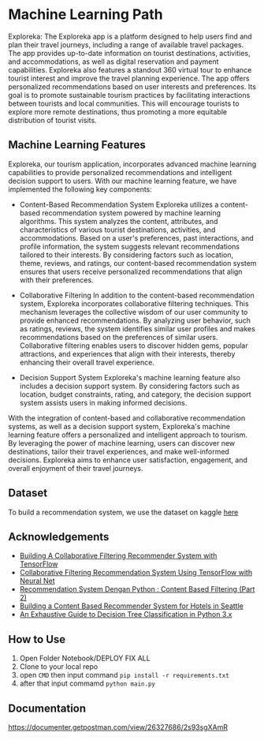 
# Machine Learning Path

Exploreka: The Exploreka app is a platform designed to help users find and plan their travel journeys, including a range of available travel packages. The app provides up-to-date information on tourist destinations, activities, and accommodations, as well as digital reservation and payment capabilities. Exploreka also features a standout 360 virtual tour to enhance tourist interest and improve the travel planning experience. The app offers personalized recommendations based on user interests and preferences. Its goal is to promote sustainable tourism practices by facilitating interactions between tourists and local communities. This will encourage tourists to explore more remote destinations, thus promoting a more equitable distribution of tourist visits.





## Machine Learning Features

Exploreka, our tourism application, incorporates advanced machine learning capabilities to provide personalized recommendations and intelligent decision support to users. With our machine learning feature, we have implemented the following key components:

- Content-Based Recommendation System
Exploreka utilizes a content-based recommendation system powered by machine learning algorithms. This system analyzes the content, attributes, and characteristics of various tourist destinations, activities, and accommodations. Based on a user's preferences, past interactions, and profile information, the system suggests relevant recommendations tailored to their interests. By considering factors such as location, theme, reviews, and ratings, our content-based recommendation system ensures that users receive personalized recommendations that align with their preferences.

- Collaborative Filtering
In addition to the content-based recommendation system, Exploreka incorporates collaborative filtering techniques. This mechanism leverages the collective wisdom of our user community to provide enhanced recommendations. By analyzing user behavior, such as ratings, reviews, the system identifies similar user profiles and makes recommendations based on the preferences of similar users. Collaborative filtering enables users to discover hidden gems, popular attractions, and experiences that align with their interests, thereby enhancing their overall travel experience.

- Decision Support System
Exploreka's machine learning feature also includes a decision support system. By considering factors such as location, budget constraints, rating, and category, the decision support system assists users in making informed decisions.

With the integration of content-based and collaborative recommendation systems, as well as a decision support system, Exploreka's machine learning feature offers a personalized and intelligent approach to tourism. By leveraging the power of machine learning, users can discover new destinations, tailor their travel experiences, and make well-informed decisions. Exploreka aims to enhance user satisfaction, engagement, and overall enjoyment of their travel journeys.


## Dataset

To build a recommendation system, we use the dataset on kaggle [here](https://www.kaggle.com/datasets/aprabowo/indonesia-tourism-destination)
## Acknowledgements

 - [Building A Collaborative Filtering Recommender System with TensorFlow](https://towardsdatascience.com/building-a-collaborative-filtering-recommender-system-with-tensorflow-82e63d27b420)
 - [Collaborative Filtering Recommendation System Using TensorFlow with Neural Net](https://python.plainenglish.io/collaborative-filtering-recommendation-system-using-tensorflow-with-neural-net-7f8dba4521da)
 - [Recommendation System Dengan Python : Content Based Filtering (Part 2)](https://medium.com/data-folks-indonesia/recommendation-system-dengan-python-content-based-filtering-part-2-222a8c365add)
 - [Building a Content Based Recommender System for Hotels in Seattle](https://towardsdatascience.com/building-a-content-based-recommender-system-for-hotels-in-seattle-d724f0a32070)
 - [An Exhaustive Guide to Decision Tree Classification in Python 3.x](https://towardsdatascience.com/an-exhaustive-guide-to-classification-using-decision-trees-8d472e77223f)
 ## How to Use
 
 1. Open Folder Notebook/DEPLOY FIX ALL
 2. Clone to your local repo
 3. open `CMD` then input command `pip install -r requirements.txt`
 4. after that input commamd `python main.py`
## Documentation
https://documenter.getpostman.com/view/26327686/2s93sgXAmR 
